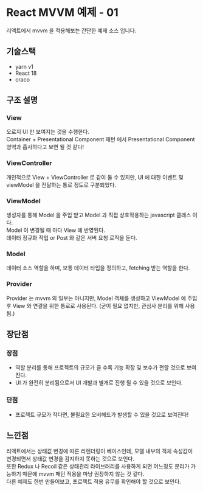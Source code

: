 # React MVVM 예제 - 01
리액트에서 mvvm 을 적용해보는 간단한 예제 소스 입니다.

## 기술스택
* yarn v1
* React 18
* craco

## 구조 설명

### View
오로지 UI 만 보여지는 것을 수행한다.   
Container + Presentational Component 패턴 에서 Presentational Component 영역과 흡사하다고 보면 될 것 같다!

### ViewController
개인적으로 View + ViewController 로 같이 둘 수 있지만, UI 에 대한 이벤트 및 viewModel 을 전달하는 통로 정도로 구분되었다.

### ViewModel
생성자를 통해 Model 을 주입 받고 Model 과 직접 상호작용하는 javascript 클래스 이다.   
Model 이 변경될 때 마다 View 에 반영된다.   
데이터 정규화 작업 or Post 와 같은 서버 요청 로직을 둔다.

### Model
데이터 소스 역할을 하며, 보통 데이터 타입을 정의하고, fetching 받는 역할을 한다.

### Provider
Provider 는 mvvm 의 일부는 아니지만, Model 객체를 생성하고 ViewModel 에 주입 후 View 와 연결을 위한 통로로 사용된다. (굳이 필요 없지만, 관심사 분리를 위해 사용됨.)

## 장단점
### 장점
* 역할 분리를 통해 프로젝트의 규모가 클 수록 기능 확장 및 보수가 편할 것으로 보여진다.
* UI 가 완전히 분리됨으로서 UI 개발과 별개로 진행 될 수 있을 것으로 보인다.

### 단점
* 프로젝트 규모가 작다면, 불필요한 오버헤드가 발생할 수 있을 것으로 보여진다!

## 느낀점
리액트에서는 상태값 변경에 따른 리렌더링이 베이스인데, 모델 내부의 객체 속성값이 변경되면서 상태값 변경을 감지하지 못하는 것으로 보인다.   
또한 Redux 나 Recoil 같은 상태관리 라이브러리를 사용하게 되면 어느정도 분리가 가능하기 때문에 mvvm 패턴 적용을 마냥 권장하지 않는 것 같다.   
다른 예제도 한번 만들어보고, 프로젝트 적용 유무를 확인해야 할 것으로 보인다.
